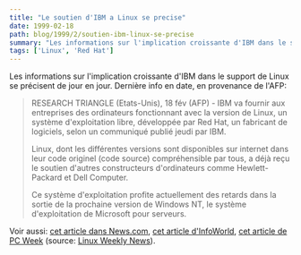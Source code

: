 ```yaml
---
title: "Le soutien d'IBM a Linux se precise"
date: 1999-02-18
path: blog/1999/2/soutien-ibm-linux-se-precise
summary: "Les informations sur l'implication croissante d'IBM dans le support de Linux se précisent de jour en jour."
tags: ['Linux', 'Red Hat']
---
```


<P>
Les informations sur l'implication croissante d'IBM dans le support
de Linux se précisent de jour en jour. Dernière info en date, en provenance
de l'AFP:
</P>

<BLOCKQUOTE>
<P>RESEARCH TRIANGLE (Etats-Unis), 18 fév (AFP) - IBM va fournir aux
entreprises des ordinateurs fonctionnant avec la version de Linux, un système
d'exploitation libre, développée par Red Hat, un fabricant de logiciels, selon
un communiqué publié jeudi par IBM.</P>

<P>Linux, dont les différentes versions sont disponibles sur internet dans
leur code originel (code source) compréhensible par tous, a déjà reçu le
soutien d'autres constructeurs d'ordinateurs comme Hewlett-Packard et Dell
Computer.</P>

<P>Ce système d'exploitation profite actuellement des retards dans la sortie
de la prochaine version de Windows NT, le système d'exploitation de Microsoft
pour serveurs.</P>

</BLOCKQUOTE>
<P>
Voir aussi:
<A HREF="http://www.news.com/News/Item/0,4,32476,00.html">cet
article dans News.com</A>, <A HREF="http://www.infoworld.com/cgi-bin/displayStory.pl?990216.ecibmlinux.htm">cet
article d'InfoWorld</A>, <A HREF="http://www.zdnet.com/pcweek/stories/news/0,4153,389494,00.html">cet
article de PC Week</A> (source: <A HREF="http://lwn.net/">Linux Weekly
News</A>).
</P>


